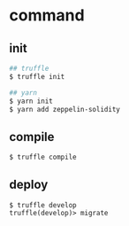 # command

## init
```bash
## truffle
$ truffle init

## yarn
$ yarn init
$ yarn add zeppelin-solidity
```


## compile
```bash
$ truffle compile
```

## deploy
```$xslt
$ truffle develop
truffle(develop)> migrate 
```
